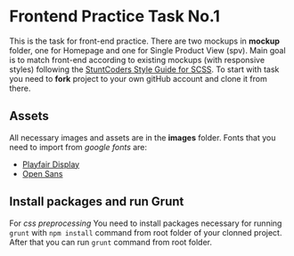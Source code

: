 # Frontend Practice Task No.1

This is the task for front-end practice. There are two mockups in **mockup** folder, one for Homepage and one for Single Product View (spv). Main goal is to match front-end according to existing mockups (with responsive styles) following the [StuntCoders Style Guide for SCSS](https://github.com/stuntcoders/sc_scss_style_guide).
To start with task you need to **fork** project to your own gitHub account and clone it from there.

## Assets
All necessary images and assets are in the **images** folder.
Fonts that you need to import from _google fonts_ are:
- [Playfair Display](https://fonts.google.com/specimen/Playfair+Display)
- [Open Sans](https://fonts.google.com/specimen/Open+Sans)

## Install packages and run Grunt
For _css preprocessing_  You need to install packages necessary for running `grunt` with `npm install` command from root folder of your clonned project. After that you can run `grunt` command from root folder.